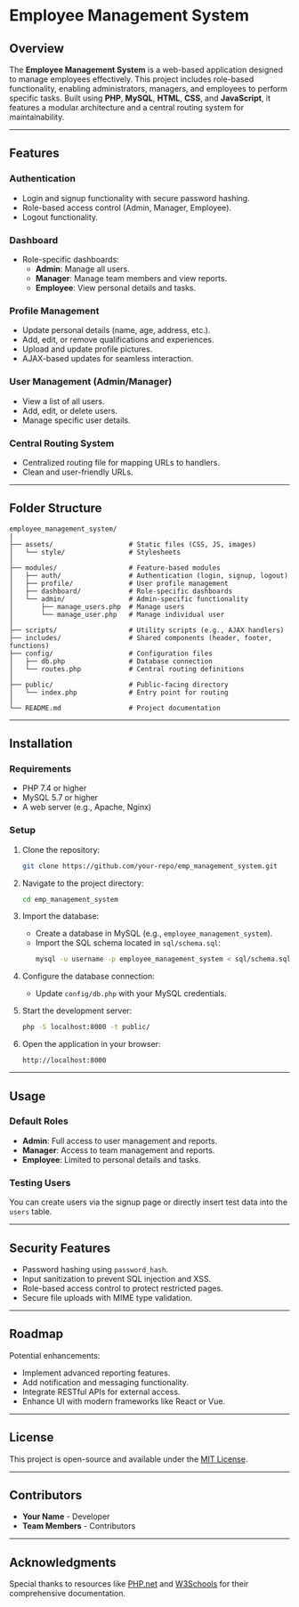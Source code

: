 # Employee Management System

## Overview
The **Employee Management System** is a web-based application designed to manage employees effectively. This project includes role-based functionality, enabling administrators, managers, and employees to perform specific tasks. Built using **PHP**, **MySQL**, **HTML**, **CSS**, and **JavaScript**, it features a modular architecture and a central routing system for maintainability.

---

## Features

### **Authentication**
- Login and signup functionality with secure password hashing.
- Role-based access control (Admin, Manager, Employee).
- Logout functionality.

### **Dashboard**
- Role-specific dashboards:
  - **Admin**: Manage all users.
  - **Manager**: Manage team members and view reports.
  - **Employee**: View personal details and tasks.

### **Profile Management**
- Update personal details (name, age, address, etc.).
- Add, edit, or remove qualifications and experiences.
- Upload and update profile pictures.
- AJAX-based updates for seamless interaction.

### **User Management** (Admin/Manager)
- View a list of all users.
- Add, edit, or delete users.
- Manage specific user details.

### **Central Routing System**
- Centralized routing file for mapping URLs to handlers.
- Clean and user-friendly URLs.

---

## Folder Structure
```
employee_management_system/
|
├── assets/                   # Static files (CSS, JS, images)
│   └── style/                # Stylesheets
│
├── modules/                  # Feature-based modules
│   ├── auth/                 # Authentication (login, signup, logout)
│   ├── profile/              # User profile management
│   ├── dashboard/            # Role-specific dashboards
│   └── admin/                # Admin-specific functionality
│       ├── manage_users.php  # Manage users
│       └── manage_user.php   # Manage individual user
│
├── scripts/                  # Utility scripts (e.g., AJAX handlers)
├── includes/                 # Shared components (header, footer, functions)
├── config/                   # Configuration files
│   ├── db.php                # Database connection
│   └── routes.php            # Central routing definitions
│
├── public/                   # Public-facing directory
│   └── index.php             # Entry point for routing
│
└── README.md                 # Project documentation
```

---

## Installation

### **Requirements**
- PHP 7.4 or higher
- MySQL 5.7 or higher
- A web server (e.g., Apache, Nginx)

### **Setup**
1. Clone the repository:
   ```bash
   git clone https://github.com/your-repo/emp_management_system.git
   ```

2. Navigate to the project directory:
   ```bash
   cd emp_management_system
   ```

3. Import the database:
   - Create a database in MySQL (e.g., `employee_management_system`).
   - Import the SQL schema located in `sql/schema.sql`:
     ```bash
     mysql -u username -p employee_management_system < sql/schema.sql
     ```

4. Configure the database connection:
   - Update `config/db.php` with your MySQL credentials.

5. Start the development server:
   ```bash
   php -S localhost:8000 -t public/
   ```

6. Open the application in your browser:
   ```
   http://localhost:8000
   ```

---

## Usage

### **Default Roles**
- **Admin**: Full access to user management and reports.
- **Manager**: Access to team management and reports.
- **Employee**: Limited to personal details and tasks.

### **Testing Users**
You can create users via the signup page or directly insert test data into the `users` table.

---

## Security Features
- Password hashing using `password_hash`.
- Input sanitization to prevent SQL injection and XSS.
- Role-based access control to protect restricted pages.
- Secure file uploads with MIME type validation.

---

## Roadmap
Potential enhancements:
- Implement advanced reporting features.
- Add notification and messaging functionality.
- Integrate RESTful APIs for external access.
- Enhance UI with modern frameworks like React or Vue.

---

## License
This project is open-source and available under the [MIT License](LICENSE).

---

## Contributors
- **Your Name** - Developer
- **Team Members** - Contributors

---

## Acknowledgments
Special thanks to resources like [PHP.net](https://www.php.net/) and [W3Schools](https://www.w3schools.com/) for their comprehensive documentation.

